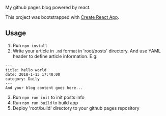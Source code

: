 My github pages blog powered by react.

This project was bootstrapped with [Create React App](https://github.com/facebookincubator/create-react-app).

## Usage
1. Run `npm install`
2. Write your article in `.md` format in 'root/posts' directory. And use YAML header to define article information. E.g:
```
---
title: hello world
date: 2018-1-13 17:40:00
category: Daily
---
And your blog content goes here...
```
3. Run `npm run init` to init posts info
4. Run `npm run build` to build app
5. Deploy 'root/build' directory to your github pages repository